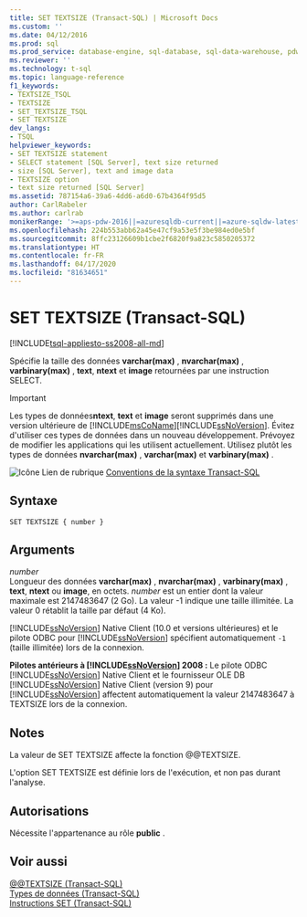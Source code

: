 ```yaml
---
title: SET TEXTSIZE (Transact-SQL) | Microsoft Docs
ms.custom: ''
ms.date: 04/12/2016
ms.prod: sql
ms.prod_service: database-engine, sql-database, sql-data-warehouse, pdw
ms.reviewer: ''
ms.technology: t-sql
ms.topic: language-reference
f1_keywords:
- TEXTSIZE_TSQL
- TEXTSIZE
- SET_TEXTSIZE_TSQL
- SET TEXTSIZE
dev_langs:
- TSQL
helpviewer_keywords:
- SET TEXTSIZE statement
- SELECT statement [SQL Server], text size returned
- size [SQL Server], text and image data
- TEXTSIZE option
- text size returned [SQL Server]
ms.assetid: 787154a6-39a6-4dd6-a6d0-67b4364f95d5
author: CarlRabeler
ms.author: carlrab
monikerRange: '>=aps-pdw-2016||=azuresqldb-current||=azure-sqldw-latest||>=sql-server-2016||=sqlallproducts-allversions||>=sql-server-linux-2017||=azuresqldb-mi-current'
ms.openlocfilehash: 224b553abb62a45e47cf9a53e5f3be984ed0e5bf
ms.sourcegitcommit: 8ffc23126609b1cbe2f6820f9a823c5850205372
ms.translationtype: HT
ms.contentlocale: fr-FR
ms.lasthandoff: 04/17/2020
ms.locfileid: "81634651"
---
```

# <a name="set-textsize-transact-sql"></a>SET TEXTSIZE (Transact-SQL)
[!INCLUDE[tsql-appliesto-ss2008-all-md](../../includes/tsql-appliesto-ss2008-all-md.md)]

  Spécifie la taille des données **varchar(max)** , **nvarchar(max)** , **varbinary(max)** , **text**, **ntext** et **image** retournées par une instruction SELECT.  
  
> [!IMPORTANT]
>  Les types de données**ntext**, **text** et **image** seront supprimés dans une version ultérieure de [!INCLUDE[msCoName](../../includes/msconame-md.md)][!INCLUDE[ssNoVersion](../../includes/ssnoversion-md.md)]. Évitez d'utiliser ces types de données dans un nouveau développement. Prévoyez de modifier les applications qui les utilisent actuellement. Utilisez plutôt les types de données **nvarchar(max)** , **varchar(max)** et **varbinary(max)** .  
  
 ![Icône Lien de rubrique](../../database-engine/configure-windows/media/topic-link.gif "Icône du lien de rubrique") [Conventions de la syntaxe Transact-SQL](../../t-sql/language-elements/transact-sql-syntax-conventions-transact-sql.md)  
  
## <a name="syntax"></a>Syntaxe  
  
```syntaxsql
SET TEXTSIZE { number }   
```  
  
## <a name="arguments"></a>Arguments  
 *number*  
 Longueur des données **varchar(max)** , **nvarchar(max)** , **varbinary(max)** , **text**, **ntext** ou **image**, en octets. *number* est un entier dont la valeur maximale est 2147483647 (2 Go).  La valeur -1 indique une taille illimitée. La valeur 0 rétablit la taille par défaut (4 Ko).  
  
 [!INCLUDE[ssNoVersion](../../includes/ssnoversion-md.md)] Native Client (10.0 et versions ultérieures) et le pilote ODBC pour [!INCLUDE[ssNoVersion](../../includes/ssnoversion-md.md)] spécifient automatiquement `-1` (taille illimitée) lors de la connexion.  
  
 **Pilotes antérieurs à [!INCLUDE[ssNoVersion](../../includes/ssnoversion-md.md)] 2008 :** Le pilote ODBC [!INCLUDE[ssNoVersion](../../includes/ssnoversion-md.md)] Native Client et le fournisseur OLE DB [!INCLUDE[ssNoVersion](../../includes/ssnoversion-md.md)] Native Client (version 9) pour [!INCLUDE[ssNoVersion](../../includes/ssnoversion-md.md)] affectent automatiquement la valeur 2147483647 à TEXTSIZE lors de la connexion.  
  
## <a name="remarks"></a>Notes  
 La valeur de SET TEXTSIZE affecte la fonction @@TEXTSIZE.  
  
 L'option SET TEXTSIZE est définie lors de l'exécution, et non pas durant l'analyse.  
  
## <a name="permissions"></a>Autorisations  
 Nécessite l'appartenance au rôle **public** .  
  
## <a name="see-also"></a>Voir aussi  
 [@@TEXTSIZE &#40;Transact-SQL&#41;](../../t-sql/functions/textsize-transact-sql.md)   
 [Types de données &#40;Transact-SQL&#41;](../../t-sql/data-types/data-types-transact-sql.md)   
 [Instructions SET &#40;Transact-SQL&#41;](../../t-sql/statements/set-statements-transact-sql.md)  
  
  
